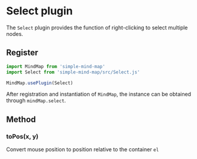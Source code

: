 # Select plugin

The `Select` plugin provides the function of right-clicking to select multiple nodes.

## Register

```js
import MindMap from 'simple-mind-map'
import Select from 'simple-mind-map/src/Select.js'

MindMap.usePlugin(Select)
```

After registration and instantiation of `MindMap`, the instance can be obtained through `mindMap.select`.

## Method

### toPos(x, y)

Convert mouse position to position relative to the container `el`